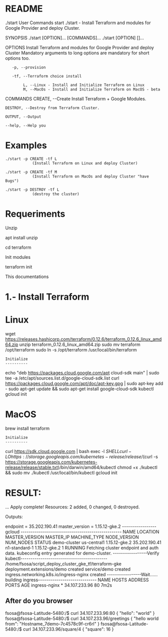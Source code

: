 README
======
./start                                                                 User Commands                                                                 start
       ./start - Install Terraform and modules for Google Provider and deploy Cluster.

SYNOPSIS
       ./start [OPTION]... [COMMANDS]...
       ./start [OPTION] []...

OPTIONS
       Install Terraform and modules for Google Provider and deploy Cluster 
       Mandatory arguments to long options are mandatory for short options too.

       -p, --provision

       -tf, --Terraform choice install 

        	L, --Linux - Install and Initialize Terraform on Linux
        	M, --MacOs - Install and Initialize Terraform on MacOS - beta
		  
COMMANDS
	CREATE, --Create Install Terraform + Google Modules. 
	
	DESTROY, --Destroy from Terraform Cluster. 

	OUTPUT, --Output

	--help, --Help you 
		
Examples
=========
	
	./start -p CREATE -tf L	
				(Install Terraform on Linux and deploy Cluster)
					
	./start -p CREATE -tf M
				(Install Terraform on MacOs and deploy Cluster "have Bugs") 

	./start -p DESTROY -tf L
				(destroy the cluster)









Requeriments
==============

Unzip 

apt install unzip 


cd terraform

Init modules 

terraform init 





This documentations 

1.- Install Terraform
=========================


Linux
======

wget https://releases.hashicorp.com/terraform/0.12.6/terraform_0.12.6_linux_amd64.zip
unzip terraform_0.12.6_linux_amd64.zip
sudo mv terraform /opt/terraform
sudo ln -s /opt/terraform /usr/local/bin/terraform

	Initialize
	----------

echo "deb https://packages.cloud.google.com/apt cloud-sdk main" | sudo tee -a /etc/apt/sources.list.d/google-cloud-sdk.list
curl https://packages.cloud.google.com/apt/doc/apt-key.gpg | sudo apt-key add -
sudo apt-get update && sudo apt-get install google-cloud-sdk kubectl
gcloud init 




MacOS
==========

brew install terraform

	Initialize
	----------

curl https://sdk.cloud.google.com | bash
exec -l $SHELL
curl -LO https://storage.googleapis.com/kubernetes-release/release/$(curl -s https://storage.googleapis.com/kubernetes-release/release/stable.txt)/bin/darwin/amd64/kubectl
chmod +x ./kubectl && sudo mv ./kubectl /usr/local/bin/kubectl
gcloud init


RESULT: 
=======
...
Apply complete! Resources: 2 added, 0 changed, 0 destroyed.

Outputs:

endpoint = 35.202.190.41
master_version = 1.15.12-gke.2
-----------------gcloud --------------------------------------------------
NAME          LOCATION     MASTER_VERSION  MASTER_IP      MACHINE_TYPE   NODE_VERSION   NUM_NODES  STATUS
demo-cluster  us-central1  1.15.12-gke.2   35.202.190.41  n1-standard-1  1.15.12-gke.2  1          RUNNING
Fetching cluster endpoint and auth data.
kubeconfig entry generated for demo-cluster.
-----------------Verify kubectl-------------------------------------------
/home/fsosa/script_deploy_cluster_gke_tf/terraform-gke
deployment.extensions/demo created
service/demo created
ingress.networking.k8s.io/ingress-nginx created
-----------------Wait...... building ingress-----------------------------
NAME            HOSTS   ADDRESS         PORTS   AGE
ingress-nginx   *       34.107.233.96   80      7m2s

After do you browser
--------------------
 
fsosa@fsosa-Latitude-5480:/$ curl 34.107.233.96:80 
{
    "hello": "world"
}
fsosa@fsosa-Latitude-5480:/$ curl 34.107.233.96/greetings 
{
    "hello world from": "Hostname_7demo-7c4578c9f-cr6rl"
}
fsosa@fsosa-Latitude-5480:/$ curl 34.107.233.96/square/4
{
    "square": 16
}








